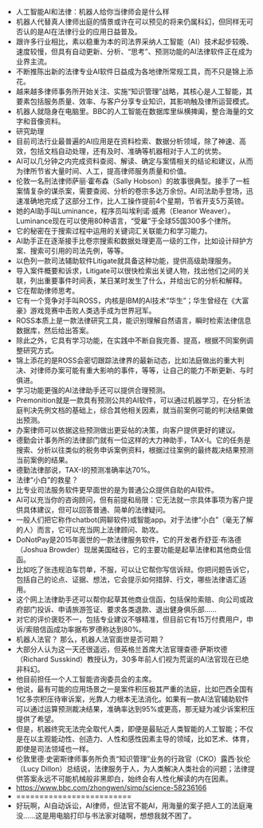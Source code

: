 - 人工智能AI和法律：机器人给你当律师会是什么样
- 机器人代替真人律师出庭的情景或许在可以预见的将来仍属科幻，但同样无可否认的是AI在法律行业的应用日益普及。
- 跟许多行业相比，素以稳重为本的司法界采纳人工智能（AI）技术起步较晚、速度较慢，但具有自动更新、分析、“思考”、预测功能的AI法律软件正在成为业界主流。
- 不断推陈出新的法律专业AI软件日益成为各地律所常规工具，而不只是锦上添花。
- 越来越多律师事务所开始关注、实施“知识管理”战略，其核心是人工智能，其要素包括服务质量、效率、与客户分享专业知识，其影响触及律所运营模式。
- 机器人就隐身在电脑里。BBC的人工智能在数据库里纵横捭阖，整合海量的文字和音像资料。
- 研究助理
- 目前司法行业最普遍的AI应用是在资料检索、数据分析领域，除了神速、高效，包括文档自动处理，还有及时、准确等机器相对于人工的优势。
- AI可以几分钟之内完成资料查阅、解读、确定与案情相关的结论和建议，从而为律所节省大量时间、人工，提高律师服务质量和价值。
- 伦敦一名刑法律师萨丽·霍布森（Sally Hobson）的故事很典型。接手了一桩案情复杂的谋杀案，需要查阅、分析的卷宗多达万余份。AI司法助手登场，迅速准确地完成了这部分工作，比人工操作提前4个星期，节省开支5万英镑。
- 她的AI助手叫Luminance，程序员叫埃利诺·威弗（Eleanor Weaver）。Luminance现在可以使用80种语言，“受雇”于全球55国300多个律所。
- 它的秘密在于搜索过程中运用的关键词汇关联能力和学习能力。
- AI助手正在逐渐接手比卷宗搜索和数据处理更高一级的工作，比如设计辩护方案、搜索可引用的司法先例，等等。
- 以色列一款司法辅助软件Litigate就具备这种功能，提供高级助理服务。
- 导入案件概要和诉求，Litigate可以很快检索出关键人物，找出他们之间的关联，列出重要事件时间表，某日某时发生了什么，并给出它的分析和解释。
- 它在帮助律师思考。
- 它有一个竞争对手叫ROSS，内核是IBM的AI技术“华生”；华生曾经在《大富豪》游戏竞赛中击败人类选手成为世界冠军。
- ROSS本质上是一款法律研究工具，能识别理解自然语言，瞬时检索法律信息数据库，然后给出答案。
- 除此之外，它具有学习功能，在实践中不断自我完善、提高，根据不同案例调整研究方式。
- 锦上添花的是ROSS会密切跟踪法律界的最新动态，比如法庭做出的重大判决、对律师办案可能有重大影响的事件，等等，让自己的能力不断更新、与时俱进。
- 学习功能更强的AI法律助手还可以提供合理预测。
- Premonition就是一款具有预测公共的AI软件，可以通过机器学习，在分析法庭判决先例文档的基础上，综合其他相关因素，就当前案例可能的判决结果做出预测。
- 办案律师可以依据这些预测做出更妥帖的决策，向客户提供更好的建议。
- 德勤会计事务所的法律部门就有一位这样的大力神助手，TAX-I。它的任务是搜索、分析以往类似的税务申诉案例资料，根据过往案例的最终裁决结果预测当前案例的结果。
- 德勤法律部说，TAX-I的预测准确率达70%。
- 法律“小白”的救星？
- 比专业司法服务软件更早面世的是为普通公众提供自助的AI软件。
- AI可以充当你的咨询顾问，但有前提和局限：它无法就一宗具体事项为客户提供具体建议，但可以回答普通、简单的法律疑问。
- 一般人们把它称作chatbot(网聊软件)或智能app。对于法律“小白”（毫无了解的人）而言，它可以充当网上法律顾问、助攻。
- DoNotPay是2015年面世的一款法律服务软件，它的开发者乔舒亚·布洛德（Joshua Browder）现居美国硅谷，它的主要功能是起草法律和其他商业信函。
- 比如吃了张违规泊车罚单，不服，可以让它帮你写信诉辩。你把问题告诉它，包括自己的论点、证据、想法，它会提示如何措辞、行文，哪些法律语汇适用。
- 这个网上法律助手还可以帮你起草其他商业信函，包括保险索赔、向公司或政府部门投诉、申请旅游签证、要求各类退款、退出健身俱乐部……
- 对它的评价褒贬不一，包括专业建议不够精准，但目前它有15万付费用户，申诉/索赔信函成功率据布罗德称达到80%。
- 机器人法官？
  那么，机器人法官面世是否可期？
- 大部分人认为这一天还很遥远，但英格兰首席大法官理查德·萨斯坎德（Richard Susskind）教授认为，30多年前人们视为荒诞的AI法官现在已绝非科幻。
- 他目前担任一个人工智能咨询委员会的主席。
- 他说，最有可能的应用场景之一是案件积压极其严重的法庭，比如巴西全国有1亿多宗积压待审诉案，光靠人力根本无法消化。如果有一款AI法官辅助软件可以通过运算预测裁决结果，准确率达到95%或更高，那无疑为减少诉案积压提供了希望。
- 但是，机器终究无法完全取代人类，即便是最贴近人类智能的人工智能；不仅是在以主观能动性、创造力、人性和感性因素主导的领域，比如艺术、体育，即使是司法领域也一样。
- 伦敦里德·史密斯律师事务所负责“知识管理”业务的行政官（CKO）露西·狄伦（Lucy Dillon）总结说，法律服务于人，为人类解决人类社会的问题；法律提供答案永远不可能机械般非黑即白，始终会有人性化解读的内在因素。
- https://www.bbc.com/zhongwen/simp/science-58236166
- =========================
- 好玩啊，AI自动诉讼，AI律师，但法官不能AI，用海量的案子把人工的法庭淹没……这是用电脑打印与书法家对磕啊，想想我就不困了。